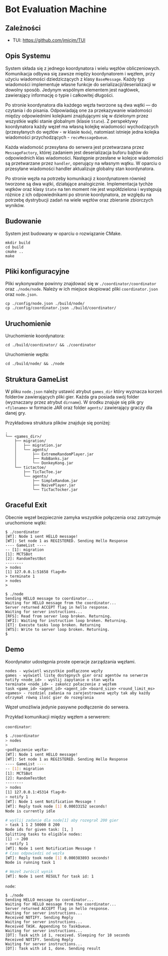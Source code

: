 # Bot Evaluation Machine


## Zależności

- TUI: https://github.com/jmicjm/TUI

## Opis Systemu

System składa się z jednego koordynatora i wielu węzłów obliczeniowych. Komunikacja odbywa się zawsze między koordynatorem i węzłem, przy użyciu wiadomości dziedziczących z klasy `BaseMessage`. Każdy typ wiadomości implementuje własne funkcje do serializacji/deserializacji w dowolny sposób. Jedynym wspólnym elementem jest nagłówek, zawierający informację o typie i całkowitej długości.

Po stronie koordynatora dla każdego węzła tworzone są dwa wątki — do czytania i do pisania. Odpowiadają one za przekazywanie wiadomości między odpowiednimi kolejkami znajdującymi się w dzielonym przez wszystkie wątki stanie globalnym (klasie `State`). Z perspektywy koordynatora każdy węzeł ma własną kolejkę wiadomości wychodzących (przesyłanych do węzłów - w klasie `Node`), natomiast istnieje jedna kolejka wiadomości przychodzących - `recvMessageQueue`. 

Każda wiadomość przesyłana do serwera jest przetwarzana przez `MessageFactory`, której zadaniem jest deserializacja buforu bajtów do odpowiednich klas wiadomości. Następnie przesłane w kolejce wiadomości są przetwarzane przez `handler`, operujący na własnym wątku. W oparciu o przesyłane wiadomości handler aktualizuje globalny stan koordynatora.

Po stronie węzła na potrzeby komunikacji z koordynatorem również tworzone są dwa wątki, działające analogicznie. Implementacja tychże wątków oraz klasy `State` na ten moment nie jest współdzielona i występują różnice z ich odpowiednikami po stronie koordynatora, ze względu na potrzebę dystrybucji zadań na wiele węzłów oraz zbieranie zbiorczych  wyników. 

## Budowanie 

System jest budowany w oparciu o rozwiązanie CMake. 

```
mkdir build
cd build
cmake ..
make
```

## Pliki konfiguracyjne

Pliki wykonywalne powinny znajdować się w `./coordinator/coordinator` oraz `./node/node`. Należy w ich miejsce skopiować pliki `coordinator.json` oraz `node.json`. 

```
cp ./config/node.json ./build/node/
cp ./config/coordinator.json ./build/coordinator/
```
## Uruchomienie

Uruchomienie koordynatora: 

```
cd ./build/coordinator/ && ./coordinator 
```

Uruchomienie węzła:

```
cd ./build/node/ && ./node
```

## Struktura GameList

W pliku `node.json` należy ustawić atrybut `games_dir` który wyznacza korzeń folderów zawierających pliki gier. Każda gra posiada swój folder (wyznaczany przez atrybut `dirname`). W środku znajuje się plik gry `<filename>` w formacie JAR oraz folder `agents/` zawierający graczy dla danej gry.

Przykładowa struktura plików znajduje się poniżej:

```
.
└── <games_dir>/
    ├── migration/
    │   ├── migration.jar
    │   └── agents/
    │       ├── ExtremeRandomPlayer.jar
    │       ├── RobBanks.jar
    │       └── DonkeyKong.jar
    └── tictactoe/
        ├── TicTacToe.jar
        └── agents/
            ├── SimpleRandom.jar
            ├── NaivePlayer.jar
            └── TicTacTocker.jar
```

## Graceful Exit

Obecnie węzeł bezpiecznie zamyka wszystkie połączenia oraz zatrzymuje uruchomione wątki: 

```
$ ./coordinator
[WT]: Node 1 sent HELLO message!
[WT]: Set node 1 as REGISTERED. Sending Hello Response
---- GameList ----
-- [1]: migration
[1]: MCTSBot
[2]: RandomTestBot
--------
> nodes
[1] 127.0.0.1:51658 flag<R>
> terminate 1
> nodes
> 
```

```
$ ./node
Sending HELLO message to coordinator...
Waiting for HELLO message from the coordinator...
Server returned ACCEPT flag in hello response.
Waiting for server instructions...
[RFS]: Read from server loop broken. Returning.
[WFI]: Waiting for instruction loop broken. Returning.
[ET]: Execute tasks loop broken. Returning
[WTS]: Write to server loop broken. Returning.
$
```


## Demo

Koordynator udostępnia proste operacje zarządzania węzłami. 

```
nodes - wyświetl wszystkie podłączone węzły
games - wyświetl listę dostępnych gier oraz agentów na serwerze
notify <node_id> - wyślij zapytanie o stan węzła
terminate <node_id> - zakończ połaczenie z węzłem
task <game_id> <agent_id> <agent_id> <board_size> <round_limit_ms> <games> - rozdziel zadania na zarejestrowane węzły tak aby każdy otrzymał równą ilość gier do rozegrania
```

Węzeł umożliwia jedynie pasywne podłączenie do serwera. 

Przykład komunikacji między węzłem a serwerem:

`coordinator`:
```bash
$ ./coordinator
> nodes
>
<podłączenie węzła>
[WT]: Node 1 sent HELLO message!
[WT]: Set node 1 as REGISTERED. Sending Hello Response
---- GameList ----
-- [1]: migration
[1]: MCTSBot
[2]: RandomTestBot
--------
> nodes
[1] 127.0.0.1:45314 flag<R>
> notify 1
[WT]: Node 1 sent Notification Message !
[WT]: Reply took node [1] 0.00033152 seconds!
Node is currently idle

# wyślij zadanie dla node[1] aby rozegrał 200 gier
> task 1 1 2 50000 8 200
Node ids for given task: [1, ]
Splitting tasks to eligible nodes:
[1] -> 200
> notify 1
[WT]: Node 1 sent Notification Message !
# Czas odpowiedzi od węzła
[WT]: Reply took node [1] 0.000383893 seconds!
Node is running task 1

# Węzeł zwrócił wynik
[WT]: Node 1 sent RESULT for task id: 1
```

`node`:

```
$ ./node
Sending HELLO message to coordinator...
Waiting for HELLO message from the coordinator...
Server returned ACCEPT flag in hello response.
Waiting for server instructions...
Received NOTIFY. Sending Reply
Waiting for server instructions...
Received TASK. Appending to TaskQueue.
Waiting for server instructions...
[DT]: Task with id 1, received. Sleeping for 10 seconds
Received NOTIFY. Sending Reply
Waiting for server instructions...
[DT]: Task with id 1, done. Sending result
```
